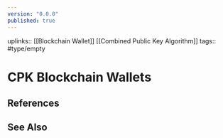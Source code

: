 ```yaml
---
version: "0.0.0"
published: true
---
```

uplinks:: [[Blockchain Wallet]] [[Combined Public Key Algorithm]]
tags:: #type/empty 
# CPK Blockchain Wallets
 
## References

## See Also
